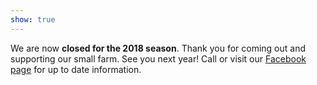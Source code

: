 ```yaml
---
show: true
---
```


We are now **closed for the 2018 season**. Thank you for coming out and supporting our small farm. See you next year! Call or visit our [Facebook page](https://www.facebook.com/K-and-K-Blueberries-104303779663777/) for up to date information.
